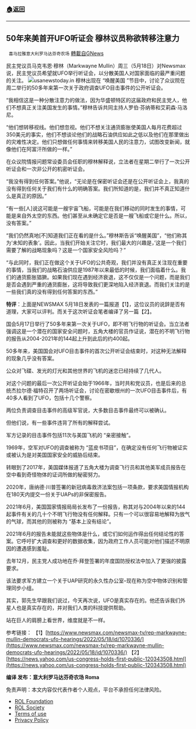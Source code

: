 ###  [:house:返回](README.md)
---


## 50年来美首开UFO听证会 穆林议员称欲转移注意力
` 喜马拉雅意大利罗马达芬奇农场` [轉載自GNews](https://gnews.org/zh-hans/2554941/)

民主党议员马克韦恩·穆林（Markwayne Mullin）周三（5月18日）对Newsmax说，民主党议员希望就UFO举行听证会，以分散美国人对国家面临的最严重问题的关注。
 ![](https://assets.gnews.org/wp-content/uploads/2022/05/U-3_1652897844.jpg)usanewstoday.in 
穆林出现在 “唤醒美国 ”节目中，讨论了众议院在周二举行的50多年来第一次关于政府调查UFO目击事件的公开听证会。
 
“我相信这是一种分散注意力的做法，因为华盛顿特区的这届政府和民主党人，他们不想真正关注美国发生的事情。”穆林告诉共同主持人罗伯·芬纳蒂和艾莉森·马洛尼。
 
“他们想转移视线。他们想忽视。他们不想关注通货膨胀使美国人每月花费超过350美元的事实，他们不想谈论他们的战略石油供应如此之低以及他们在那里做出的灾难性决定。他们只想做任何事情来转移美国人民的注意力，试图改变新闻，就像他们在阿富汗所做的一样。”
 
在众议院情报问题常设委员会任职的穆林解释说，立法者在星期二举行了一次公开听证会和一次非公开的机密听证会。
 
“我没有得到任何答案。”他说，“无论是在保密听证会还是在公开听证会上，我真的没有得到任何关于我们有什么的明确答案。我们所知道的是，我们并不真正知道什么是真正的原因。”
 
“有一些[人]说这可能是一艘宇宙飞船，可能是在我们移动的同时发生的事情，可能是来自外太空的东西。他们甚至从未确定它是否是一艘飞船或它是什么。所以，没有答案。”
 
“我们仍然真地[不]知道我们正在看的是什么。”穆林斯告诉“唤醒美国”，“他们称其为’未知的表象’。因此，当我们开始关注它时，我们最大的兴趣是，’这是一个我们需要了解的战略现象吗？这是一个国家安全风险吗？”
 
“与此同时，我们正在做这个关于UFO的公共奇观，我们并没有真正关注现在重要的事情，当我们的战略石油供应是1987年以来最低的时候，我们面临着什么。我们的通货膨胀猖獗。如果我们现在遇到经济衰退，这不仅仅是一个问题，而是我们是否会遇到严重的通货膨胀，这将导致我们更深地陷入经济衰退。而我们关注的是一些我们真的没有得到任何答案的东西。”
 
**特评**：上面是NEWSMAX 5月18日发表的一篇报道【1】，这位议员的说辞是否有道理，大家可以评判。而关于这次听证会笔者编译了另一篇【2】。
 
国会5月17日举行了50多年来第一次关于UFO，即不明飞行物的听证会。当立法者强调这是一个潜在的国家安全问题时，五角大楼的官员作证说，潜在的不明飞行物的报告从2004-2021年的144起上升到此后的约400起。
 
50多年来，美国国会对UFO目击事件的首次公开听证会结束时，对这种无法解释的现象几乎没有答案。
 
公众对飞碟、发光的灯光和其他世界的飞机的迷恋已经持续了几代人。
 
对这个问题的最后一次公开听证会始于1966年，当时共和党议员，也是后来的总统杰拉尔德·福特召开了两场听证会，讨论在密歇根州的一次UFO目击事件后，有40多人看到了UFO，包括十几个警察。
 
两位负责调查目击事件的高级军官说，大多数目击事件最终可以被确认。
 
但他们说，有一些事件违背了所有的解释尝试。
 
军方记录的目击事件包括11次与美国飞机的 “亲密接触”。
 
1969年，空军对UFO的调查被称为 “蓝皮书项目”，在确定没有任何飞行物被证实或被认为是对美国国家安全的威胁后结束。
 
转眼到了2017年，美国媒体报道了五角大楼为调查飞行员和其他美军成员报告在空中看到奇怪物体的证词所做的秘密努力。
 
2020年，唐纳德·川普签署的新冠病毒救济法案包括一项条款，要求美国情报机构在180天内提交一份关于UAPs的非保密报告。
 
2021年6月，美国国家情报局局长发布了一份报告，称其对与2004年以来的144起事件有关的几十个不明飞行物没有任何解释。只有一个可以很容易地解释为放气的气球，而其他的则被称为 “基本上没有结论”。
 
2021年6月的报告未能就这些物体是什么，或它们如何运作得出任何结论性的答案。它呼吁扩大调查和更好的数据收集，因为政府工作人员可能对他们描述不明原因的遭遇感到羞耻。
 
去年12月，民主党人成功地在乔·拜登签署的年度国防授权法中加入了更强的披露要求。
 
该法要求军方建立一个关于UAP研究的永久性办公室–现在称为空中物体识别和管理同步小组。
 
其实，郭先生早跟我们说过，今天再次说，UFO是真实存在的。他还告诉我们外星人也是真实存在的，并对我们人类的科技提供帮助。
 
站在巨人的肩膀上看世界，维度就是不一样。
 
参考链接：
【1】[https://www.newsmax.com/newsmax-tv/rep-markwayne-mullin-democrats-ufo-hearings/2022/05/18/id/1070336/](https://www.newsmax.com/newsmax-tv/rep-markwayne-mullin-democrats-ufo-hearings/2022/05/18/id/1070336/)
【2】[https://news.yahoo.com/us-congress-holds-first-public-120343508.html](https://news.yahoo.com/us-congress-holds-first-public-120343508.html)
 
**编译 发布：意大利罗马达芬奇农场 Roma**

免责声明：本文内容仅代表作者个人观点，平台不承担任何法律风险。
  
- [ROL Foundation](https://rolfoundation.org/)
- [ROL Society](https://rolsociety.org/)
- [Terms of use](https://gnews.org/terms-of-use-3/)
- [Privacy Policy](https://gnews.org/privacy-policy/)
